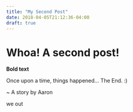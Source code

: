 ```yaml
---
title: "My Second Post"
date: 2018-04-05T21:12:36-04:00
draft: true
---
```


# Whoa!  A second post!

**Bold text**

Once upon a time, things happened... The End. :)

~ A story by Aaron

we out